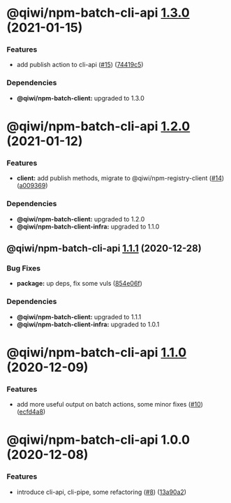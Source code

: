 # @qiwi/npm-batch-cli-api [1.3.0](https://github.com/qiwi/npm-batch-action/compare/@qiwi/npm-batch-cli-api@1.2.0...@qiwi/npm-batch-cli-api@1.3.0) (2021-01-15)


### Features

* add publish action to cli-api ([#15](https://github.com/qiwi/npm-batch-action/issues/15)) ([74419c5](https://github.com/qiwi/npm-batch-action/commit/74419c54664a577ed51eb42e8c660ce4fb91bbbf))





### Dependencies

* **@qiwi/npm-batch-client:** upgraded to 1.3.0

# @qiwi/npm-batch-cli-api [1.2.0](https://github.com/qiwi/npm-batch-action/compare/@qiwi/npm-batch-cli-api@1.1.1...@qiwi/npm-batch-cli-api@1.2.0) (2021-01-12)


### Features

* **client:** add publish methods, migrate to @qiwi/npm-registry-client ([#14](https://github.com/qiwi/npm-batch-action/issues/14)) ([a009369](https://github.com/qiwi/npm-batch-action/commit/a009369015a961a6828bb5049034816587a1b62d))





### Dependencies

* **@qiwi/npm-batch-client:** upgraded to 1.2.0
* **@qiwi/npm-batch-client-infra:** upgraded to 1.1.0

## @qiwi/npm-batch-cli-api [1.1.1](https://github.com/qiwi/npm-batch-action/compare/@qiwi/npm-batch-cli-api@1.1.0...@qiwi/npm-batch-cli-api@1.1.1) (2020-12-28)


### Bug Fixes

* **package:** up deps, fix some vuls ([854e06f](https://github.com/qiwi/npm-batch-action/commit/854e06fb697da98574fff619d1039cd2b5bebda0))





### Dependencies

* **@qiwi/npm-batch-client:** upgraded to 1.1.1
* **@qiwi/npm-batch-client-infra:** upgraded to 1.0.1

# @qiwi/npm-batch-cli-api [1.1.0](https://github.com/qiwi/npm-batch-action/compare/@qiwi/npm-batch-cli-api@1.0.0...@qiwi/npm-batch-cli-api@1.1.0) (2020-12-09)


### Features

* add more useful output on batch actions, some minor fixes ([#10](https://github.com/qiwi/npm-batch-action/issues/10)) ([ecfd4a8](https://github.com/qiwi/npm-batch-action/commit/ecfd4a8aaf4ca9e39f5f8f8de9c61b9d6f9acae6))

# @qiwi/npm-batch-cli-api 1.0.0 (2020-12-08)


### Features

* introduce cli-api, cli-pipe, some refactoring ([#8](https://github.com/qiwi/npm-batch-action/issues/8)) ([13a90a2](https://github.com/qiwi/npm-batch-action/commit/13a90a2f4c40b12106f5ad7bc322b9c0171ed337))

